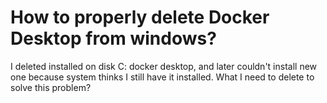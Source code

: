 
# How to properly delete Docker Desktop from windows?

I deleted installed on disk C: docker desktop, and later couldn't install new one because system thinks I still have it installed. What I need to delete to solve this problem?

        